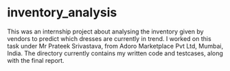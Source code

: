 # inventory_analysis

This was an internship project about analysing the inventory given by vendors to predict which dresses are currently in trend. I worked on this task under Mr Prateek Srivastava, from Adoro Marketplace Pvt Ltd, Mumbai, India.
The directory currently contains my written code and testcases, along with the final report.
